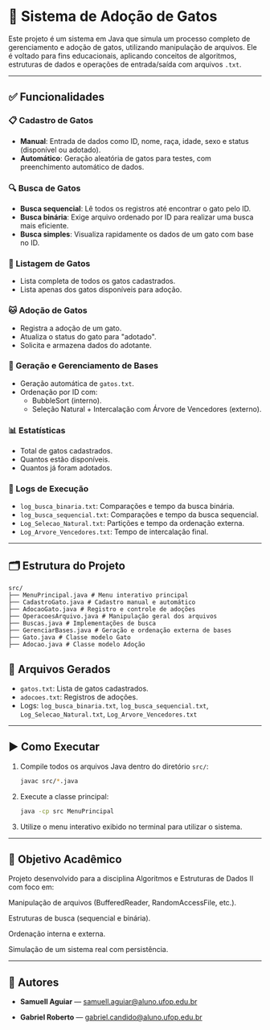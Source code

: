 
# 🐾 Sistema de Adoção de Gatos

Este projeto é um sistema em Java que simula um processo completo de gerenciamento e adoção de gatos, utilizando manipulação de arquivos. Ele é voltado para fins educacionais, aplicando conceitos de algoritmos, estruturas de dados e operações de entrada/saída com arquivos `.txt`.

---

## ✅ Funcionalidades

### 📋 Cadastro de Gatos
- **Manual**: Entrada de dados como ID, nome, raça, idade, sexo e status (disponível ou adotado).
- **Automático**: Geração aleatória de gatos para testes, com preenchimento automático de dados.

### 🔍 Busca de Gatos
- **Busca sequencial**: Lê todos os registros até encontrar o gato pelo ID.
- **Busca binária**: Exige arquivo ordenado por ID para realizar uma busca mais eficiente.
- **Busca simples**: Visualiza rapidamente os dados de um gato com base no ID.

### 📃 Listagem de Gatos
- Lista completa de todos os gatos cadastrados.
- Lista apenas dos gatos disponíveis para adoção.

### 🐱 Adoção de Gatos
- Registra a adoção de um gato.
- Atualiza o status do gato para "adotado".
- Solicita e armazena dados do adotante.

### 🧪 Geração e Gerenciamento de Bases
- Geração automática de `gatos.txt`.
- Ordenação por ID com:
  - BubbleSort (interno).
  - Seleção Natural + Intercalação com Árvore de Vencedores (externo).


### 📊 Estatísticas
- Total de gatos cadastrados.
- Quantos estão disponíveis.
- Quantos já foram adotados.

### 📝 Logs de Execução
- `log_busca_binaria.txt`: Comparações e tempo da busca binária.
- `log_busca_sequencial.txt`: Comparações e tempo da busca sequencial.
- `Log_Selecao_Natural.txt`: Partições e tempo da ordenação externa.
- `Log_Arvore_Vencedores.txt`: Tempo de intercalação final.

---

## 🗂 Estrutura do Projeto

```
src/
├── MenuPrincipal.java # Menu interativo principal
├── CadastroGato.java # Cadastro manual e automático
├── AdocaoGato.java # Registro e controle de adoções
├── OperacoesArquivo.java # Manipulação geral dos arquivos
├── Buscas.java # Implementações de busca
├── GerenciarBases.java # Geração e ordenação externa de bases
├── Gato.java # Classe modelo Gato
├── Adocao.java # Classe modelo Adoção

```

## 📁 Arquivos Gerados

- `gatos.txt`: Lista de gatos cadastrados.
- `adocoes.txt`: Registros de adoções.
- Logs: `log_busca_binaria.txt`, `log_busca_sequencial.txt`, `Log_Selecao_Natural.txt`, `Log_Arvore_Vencedores.txt`

---

## ▶️ Como Executar

1. Compile todos os arquivos Java dentro do diretório `src/`:

   ```bash
   javac src/*.java
   ```

2. Execute a classe principal:

   ```bash
   java -cp src MenuPrincipal
   ```

3. Utilize o menu interativo exibido no terminal para utilizar o sistema.

---

## 🎯 Objetivo Acadêmico
Projeto desenvolvido para a disciplina Algoritmos e Estruturas de Dados II com foco em:

Manipulação de arquivos (BufferedReader, RandomAccessFile, etc.).

Estruturas de busca (sequencial e binária).

Ordenação interna e externa.

Simulação de um sistema real com persistência.

---

## 👥 Autores

- **Samuell Aguiar** — [samuell.aguiar@aluno.ufop.edu.br](mailto:samuell.aguiar@aluno.ufop.edu.br)

- **Gabriel Roberto** — [gabriel.candido@aluno.ufop.edu.br](mailto:gabriel.candido@aluno.ufop.edu.br)
